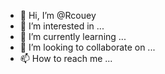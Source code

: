 - 👋 Hi, I’m @Rcouey
- 👀 I’m interested in ...
- 🌱 I’m currently learning ...
- 💞️ I’m looking to collaborate on ...
- 📫 How to reach me ...

<!---
Rcouey/Rcouey is a ✨ special ✨ repository because its `README.md` (this file) appears on your GitHub profile.
You can click the Preview link to take a look at your changes.
--->
